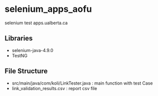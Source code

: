 # selenium_apps_aofu
selenium test apps.ualberta.ca

## Libraries
- selenium-java-4.9.0
- TestNG

## File Structure
- src/main/java/com/koli/LinkTester.java : main function with test Case
- link_validation_results.csv : report csv file